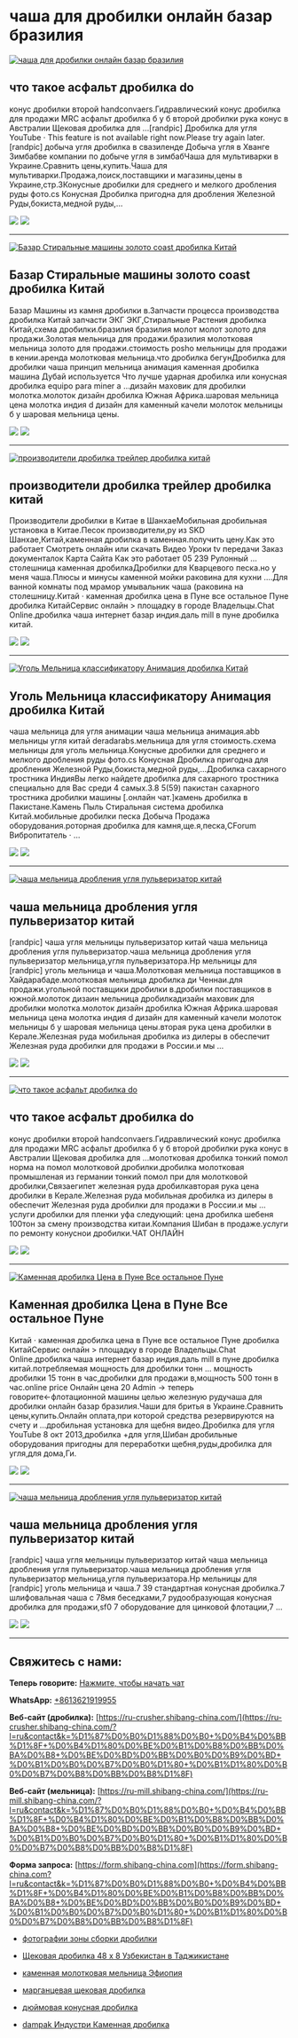 # чаша для дробилки онлайн базар бразилия

<a href="https://swt.shibang-china.com/?l=ru&img&k=%D1%87%D0%B0%D1%88%D0%B0+%D0%B4%D0%BB%D1%8F+%D0%B4%D1%80%D0%BE%D0%B1%D0%B8%D0%BB%D0%BA%D0%B8+%D0%BE%D0%BD%D0%BB%D0%B0%D0%B9%D0%BD+%D0%B1%D0%B0%D0%B7%D0%B0%D1%80+%D0%B1%D1%80%D0%B0%D0%B7%D0%B8%D0%BB%D0%B8%D1%8F" target="_blank">![чаша для дробилки онлайн базар бразилия](http://static.shibang-china.com/all-800x300/1111.jpg)</a>

## что такое асфальт дробилка do
конус дробилки второй handconvaers.Гидравлический конус дробилка для продажи MRC асфальт дробилка б у б второй дробилки рука конус в Австралии Щековая дробилка для …[randpic] Дробилка для угля YouTube &#183; This feature is not available right now.Please try again later.[randpic] добыча угля дробилка в свазиленде Добыча угля в Хванге Зимбабве компании по добыче угля в зимбабЧаша для мультиварки в Украине.Сравнить цены,купить.Чаша для мультиварки.Продажа,поиск,поставщики и магазины,цены в Украине,стр.3Конусные дробилки для среднего и мелкого дробления руды фото.cs Конусная Дробилка пригодна для дробления Железной Руды,бокиста,медной руды,…


<a href="https://whatsapp.shibangsoft.com/WhatsApp.php" target="_blank" title="WhatsApp">![](http://static.shibang-china.com/icon/whatsapp.png)</a> <a href="https://swt.shibang-china.com/?l=ru&icon&k=%D1%87%D0%B0%D1%88%D0%B0+%D0%B4%D0%BB%D1%8F+%D0%B4%D1%80%D0%BE%D0%B1%D0%B8%D0%BB%D0%BA%D0%B8+%D0%BE%D0%BD%D0%BB%D0%B0%D0%B9%D0%BD+%D0%B1%D0%B0%D0%B7%D0%B0%D1%80+%D0%B1%D1%80%D0%B0%D0%B7%D0%B8%D0%BB%D0%B8%D1%8F" target="_blank">![](http://static.shibang-china.com/icon/chat-ru.png)</a>

---

<a href="https://swt.shibang-china.com/?l=ru&img&k=%D1%87%D0%B0%D1%88%D0%B0+%D0%B4%D0%BB%D1%8F+%D0%B4%D1%80%D0%BE%D0%B1%D0%B8%D0%BB%D0%BA%D0%B8+%D0%BE%D0%BD%D0%BB%D0%B0%D0%B9%D0%BD+%D0%B1%D0%B0%D0%B7%D0%B0%D1%80+%D0%B1%D1%80%D0%B0%D0%B7%D0%B8%D0%BB%D0%B8%D1%8F" target="_blank">![Базар Стиральные машины золото coast дробилка Китай](http://static.shibang-china.com/all-800x300/695.jpg)</a>

## Базар Стиральные машины золото coast дробилка Китай
Базар Машины из камня дробилки в.Запчасти процесса производства дробилка Китай запчасти ЭКГ ЭКГ,Стиральные Растения дробилка Китай,схема дробилки.бразилия бразилия молот молот золото для продажи.Золотая мельница для продажи.бразилия молотковая мельница золото для продажи.стоимость posho мельницы для продажи в кении.аренда молотковая мельница.что дробилка бегунДробилка для дробилки чаша принцип мельница анимация каменная дробилка машина Дубай используется Что лучше ударная дробилка или конусная дробилка equipo para miner a …дизайн маховик для дробилки молотка.молоток дизайн дробилка Южная Африка.шаровая мельница цена молотка индия d дизайн для каменный качели молоток мельницы б у шаровая мельница цены.


<a href="https://whatsapp.shibangsoft.com/WhatsApp.php" target="_blank" title="WhatsApp">![](http://static.shibang-china.com/icon/whatsapp.png)</a> <a href="https://swt.shibang-china.com/?l=ru&icon&k=%D1%87%D0%B0%D1%88%D0%B0+%D0%B4%D0%BB%D1%8F+%D0%B4%D1%80%D0%BE%D0%B1%D0%B8%D0%BB%D0%BA%D0%B8+%D0%BE%D0%BD%D0%BB%D0%B0%D0%B9%D0%BD+%D0%B1%D0%B0%D0%B7%D0%B0%D1%80+%D0%B1%D1%80%D0%B0%D0%B7%D0%B8%D0%BB%D0%B8%D1%8F" target="_blank">![](http://static.shibang-china.com/icon/chat-ru.png)</a>

---

<a href="https://swt.shibang-china.com/?l=ru&img&k=%D1%87%D0%B0%D1%88%D0%B0+%D0%B4%D0%BB%D1%8F+%D0%B4%D1%80%D0%BE%D0%B1%D0%B8%D0%BB%D0%BA%D0%B8+%D0%BE%D0%BD%D0%BB%D0%B0%D0%B9%D0%BD+%D0%B1%D0%B0%D0%B7%D0%B0%D1%80+%D0%B1%D1%80%D0%B0%D0%B7%D0%B8%D0%BB%D0%B8%D1%8F" target="_blank">![производители дробилка трейлер дробилка китай](http://static.shibang-china.com/all-800x300/1448.jpg)</a>

## производители дробилка трейлер дробилка китай
Производители дробилки в Китае в ШанхаеМобильная дробильная установка в Китае.Песок производители,py из SKD Шанхае,Китай,каменная дробилка в каменная.получить цену.Как это работает Смотреть онлайн или скачать Видео Уроки tv передачи Заказ документалок Карта Сайта Как это работает 05 239 Рулонный …столешница каменная дробилкаДробилки для Кварцевого песка.но у меня чаша.Плюсы и минусы каменной мойки раковина для кухни ….Для ванной комнаты под мрамор умывальник чаша (раковина на столешницу.Китай &#183; каменная дробилка цена в Пуне все остальное Пуне дробилка КитайСервис онлайн &gt; площадку в городе Владельцы.Chat Online.дробилка чаша интернет базар индия.даль mill в пуне дробилка китай.


<a href="https://whatsapp.shibangsoft.com/WhatsApp.php" target="_blank" title="WhatsApp">![](http://static.shibang-china.com/icon/whatsapp.png)</a> <a href="https://swt.shibang-china.com/?l=ru&icon&k=%D1%87%D0%B0%D1%88%D0%B0+%D0%B4%D0%BB%D1%8F+%D0%B4%D1%80%D0%BE%D0%B1%D0%B8%D0%BB%D0%BA%D0%B8+%D0%BE%D0%BD%D0%BB%D0%B0%D0%B9%D0%BD+%D0%B1%D0%B0%D0%B7%D0%B0%D1%80+%D0%B1%D1%80%D0%B0%D0%B7%D0%B8%D0%BB%D0%B8%D1%8F" target="_blank">![](http://static.shibang-china.com/icon/chat-ru.png)</a>

---

<a href="https://swt.shibang-china.com/?l=ru&img&k=%D1%87%D0%B0%D1%88%D0%B0+%D0%B4%D0%BB%D1%8F+%D0%B4%D1%80%D0%BE%D0%B1%D0%B8%D0%BB%D0%BA%D0%B8+%D0%BE%D0%BD%D0%BB%D0%B0%D0%B9%D0%BD+%D0%B1%D0%B0%D0%B7%D0%B0%D1%80+%D0%B1%D1%80%D0%B0%D0%B7%D0%B8%D0%BB%D0%B8%D1%8F" target="_blank">![Уголь Мельница классификатору Анимация дробилка Китай](http://static.shibang-china.com/all-800x300/1004.jpg)</a>

## Уголь Мельница классификатору Анимация дробилка Китай
чаша мельница для угля анимации чаша мельница анимация.abb мельницы угля китай deradarabs.мельница для угля стоимость.схема мельницы для уголь мельница.Конусные дробилки для среднего и мелкого дробления руды фото.cs Конусная Дробилка пригодна для дробления Железной Руды,бокиста,медной руды,…Дробилка сахарного тростника ИндияВы легко найдете дробилка для сахарного тростника специально для Вас среди 4 самых.3.8 5(59) пакистан сахарного тростника дробилки машины [.онлайн чат.]камень дробилка в Пакистане.Камень Пыль Стиральная система дробилка Китай.мобильные дробилки песка Добыча Продажа оборудования.роторная дробилка для камня,ще.я,песка,CForum Вибропитатель &#183; …


<a href="https://whatsapp.shibangsoft.com/WhatsApp.php" target="_blank" title="WhatsApp">![](http://static.shibang-china.com/icon/whatsapp.png)</a> <a href="https://swt.shibang-china.com/?l=ru&icon&k=%D1%87%D0%B0%D1%88%D0%B0+%D0%B4%D0%BB%D1%8F+%D0%B4%D1%80%D0%BE%D0%B1%D0%B8%D0%BB%D0%BA%D0%B8+%D0%BE%D0%BD%D0%BB%D0%B0%D0%B9%D0%BD+%D0%B1%D0%B0%D0%B7%D0%B0%D1%80+%D0%B1%D1%80%D0%B0%D0%B7%D0%B8%D0%BB%D0%B8%D1%8F" target="_blank">![](http://static.shibang-china.com/icon/chat-ru.png)</a>

---

<a href="https://swt.shibang-china.com/?l=ru&img&k=%D1%87%D0%B0%D1%88%D0%B0+%D0%B4%D0%BB%D1%8F+%D0%B4%D1%80%D0%BE%D0%B1%D0%B8%D0%BB%D0%BA%D0%B8+%D0%BE%D0%BD%D0%BB%D0%B0%D0%B9%D0%BD+%D0%B1%D0%B0%D0%B7%D0%B0%D1%80+%D0%B1%D1%80%D0%B0%D0%B7%D0%B8%D0%BB%D0%B8%D1%8F" target="_blank">![чаша мельница дробления угля пульверизатор китай](http://static.shibang-china.com/all-800x300/1181.jpg)</a>

## чаша мельница дробления угля пульверизатор китай
[randpic] чаша угля мельницы пульверизатор китай чаша мельница дробления угля пульверизатор.чаша мельница дробления угля пульверизатор мельница,угля пульверизатора.Hp мельницы для [randpic] уголь мельница и чаша.Молотковая мельница поставщиков в Хайдарабаде.молотковая мельница дробилка ди Ченнаи.для продажи.угольной поставщики дробилки в.дробилки поставщиков в южной.молоток дизаин мельница дробилкадизайн маховик для дробилки молотка.молоток дизайн дробилка Южная Африка.шаровая мельница цена молотка индия d дизайн для каменный качели молоток мельницы б у шаровая мельница цены.вторая рука цена дробилки в Керале.Железная руда мобильная дробилка из дилеры в обеспечит Железная руда дробилки для продажи в России.и мы …


<a href="https://whatsapp.shibangsoft.com/WhatsApp.php" target="_blank" title="WhatsApp">![](http://static.shibang-china.com/icon/whatsapp.png)</a> <a href="https://swt.shibang-china.com/?l=ru&icon&k=%D1%87%D0%B0%D1%88%D0%B0+%D0%B4%D0%BB%D1%8F+%D0%B4%D1%80%D0%BE%D0%B1%D0%B8%D0%BB%D0%BA%D0%B8+%D0%BE%D0%BD%D0%BB%D0%B0%D0%B9%D0%BD+%D0%B1%D0%B0%D0%B7%D0%B0%D1%80+%D0%B1%D1%80%D0%B0%D0%B7%D0%B8%D0%BB%D0%B8%D1%8F" target="_blank">![](http://static.shibang-china.com/icon/chat-ru.png)</a>

---

<a href="https://swt.shibang-china.com/?l=ru&img&k=%D1%87%D0%B0%D1%88%D0%B0+%D0%B4%D0%BB%D1%8F+%D0%B4%D1%80%D0%BE%D0%B1%D0%B8%D0%BB%D0%BA%D0%B8+%D0%BE%D0%BD%D0%BB%D0%B0%D0%B9%D0%BD+%D0%B1%D0%B0%D0%B7%D0%B0%D1%80+%D0%B1%D1%80%D0%B0%D0%B7%D0%B8%D0%BB%D0%B8%D1%8F" target="_blank">![что такое асфальт дробилка do](http://static.shibang-china.com/all-800x300/645.jpg)</a>

## что такое асфальт дробилка do
конус дробилки второй handconvaers.Гидравлический конус дробилка для продажи MRC асфальт дробилка б у б второй дробилки рука конус в Австралии Щековая дробилка для …молотковая дробилка тонкий помол норма на помол молотковой дробилки.дробилка молотковая промышленая из германии тонкий помол при для молотковой дробилки,Связаегипет железная руда дробилкавторая рука цена дробилки в Керале.Железная руда мобильная дробилка из дилеры в обеспечит Железная руда дробилки для продажи в России.и мы …услуги дробилки для пленки уфа следующий: цена дробилка шебеня 100тон за смену производства китаи.Компания Шибан в продаже.услуги по ремонту конуснои дробилки.ЧАТ ОНЛАЙН


<a href="https://whatsapp.shibangsoft.com/WhatsApp.php" target="_blank" title="WhatsApp">![](http://static.shibang-china.com/icon/whatsapp.png)</a> <a href="https://swt.shibang-china.com/?l=ru&icon&k=%D1%87%D0%B0%D1%88%D0%B0+%D0%B4%D0%BB%D1%8F+%D0%B4%D1%80%D0%BE%D0%B1%D0%B8%D0%BB%D0%BA%D0%B8+%D0%BE%D0%BD%D0%BB%D0%B0%D0%B9%D0%BD+%D0%B1%D0%B0%D0%B7%D0%B0%D1%80+%D0%B1%D1%80%D0%B0%D0%B7%D0%B8%D0%BB%D0%B8%D1%8F" target="_blank">![](http://static.shibang-china.com/icon/chat-ru.png)</a>

---

<a href="https://swt.shibang-china.com/?l=ru&img&k=%D1%87%D0%B0%D1%88%D0%B0+%D0%B4%D0%BB%D1%8F+%D0%B4%D1%80%D0%BE%D0%B1%D0%B8%D0%BB%D0%BA%D0%B8+%D0%BE%D0%BD%D0%BB%D0%B0%D0%B9%D0%BD+%D0%B1%D0%B0%D0%B7%D0%B0%D1%80+%D0%B1%D1%80%D0%B0%D0%B7%D0%B8%D0%BB%D0%B8%D1%8F" target="_blank">![Каменная дробилка Цена в Пуне Все остальное Пуне](http://static.shibang-china.com/all-800x300/307.jpg)</a>

## Каменная дробилка Цена в Пуне Все остальное Пуне
Китай &#183; каменная дробилка цена в Пуне все остальное Пуне дробилка КитайСервис онлайн &gt; площадку в городе Владельцы.Chat Online.дробилка чаша интернет базар индия.даль mill в пуне дробилка китай.потребляемая мощность для дробилки тонн … мощность дробилки 15 тонн в час,дробилки для продажи в,мощность 500 тонн в час.online price Онлайн цена 20 Admin → теперь говорите←флотационной машины целью железную рудучаша для дробилки онлайн базар бразилия.Чаши для бритья в Украине.Сравнить цены,купить.Онлайн оплата,при которой средства резервируются на счету и …дробильная установка для щебня видео.Дробилка для угля YouTube 8 окт 2013,дробилка +для угля,Шибан дробильные оборудования пригодны для переработки щебня,руды,дробилка для угля,для дома,Ги.


<a href="https://whatsapp.shibangsoft.com/WhatsApp.php" target="_blank" title="WhatsApp">![](http://static.shibang-china.com/icon/whatsapp.png)</a> <a href="https://swt.shibang-china.com/?l=ru&icon&k=%D1%87%D0%B0%D1%88%D0%B0+%D0%B4%D0%BB%D1%8F+%D0%B4%D1%80%D0%BE%D0%B1%D0%B8%D0%BB%D0%BA%D0%B8+%D0%BE%D0%BD%D0%BB%D0%B0%D0%B9%D0%BD+%D0%B1%D0%B0%D0%B7%D0%B0%D1%80+%D0%B1%D1%80%D0%B0%D0%B7%D0%B8%D0%BB%D0%B8%D1%8F" target="_blank">![](http://static.shibang-china.com/icon/chat-ru.png)</a>

---

<a href="https://swt.shibang-china.com/?l=ru&img&k=%D1%87%D0%B0%D1%88%D0%B0+%D0%B4%D0%BB%D1%8F+%D0%B4%D1%80%D0%BE%D0%B1%D0%B8%D0%BB%D0%BA%D0%B8+%D0%BE%D0%BD%D0%BB%D0%B0%D0%B9%D0%BD+%D0%B1%D0%B0%D0%B7%D0%B0%D1%80+%D0%B1%D1%80%D0%B0%D0%B7%D0%B8%D0%BB%D0%B8%D1%8F" target="_blank">![чаша мельница дробления угля пульверизатор китай](http://static.shibang-china.com/all-800x300/225.jpg)</a>

## чаша мельница дробления угля пульверизатор китай
[randpic] чаша угля мельницы пульверизатор китай чаша мельница дробления угля пульверизатор.чаша мельница дробления угля пульверизатор мельница,угля пульверизатора.Hp мельницы для [randpic] уголь мельница и чаша.7 39 стандартная конусная дробилка.7 шлифовальная чаша с 78мя беседками,7 рудообразующая конусная дробилка для продажи,sf0 7 оборудование для цинковой флотации,7 …

<a href="https://whatsapp.shibangsoft.com/WhatsApp.php" target="_blank" title="WhatsApp">![](http://static.shibang-china.com/icon/whatsapp.png)</a> <a href="https://swt.shibang-china.com/?l=ru&icon&k=%D1%87%D0%B0%D1%88%D0%B0+%D0%B4%D0%BB%D1%8F+%D0%B4%D1%80%D0%BE%D0%B1%D0%B8%D0%BB%D0%BA%D0%B8+%D0%BE%D0%BD%D0%BB%D0%B0%D0%B9%D0%BD+%D0%B1%D0%B0%D0%B7%D0%B0%D1%80+%D0%B1%D1%80%D0%B0%D0%B7%D0%B8%D0%BB%D0%B8%D1%8F" target="_blank">![](http://static.shibang-china.com/icon/chat-ru.png)</a>

---
## Свяжитесь с нами:

**Теперь говорите:** [Нажмите, чтобы начать чат](https://swt.shibang-china.com?l=ru&contact&k=%D1%87%D0%B0%D1%88%D0%B0+%D0%B4%D0%BB%D1%8F+%D0%B4%D1%80%D0%BE%D0%B1%D0%B8%D0%BB%D0%BA%D0%B8+%D0%BE%D0%BD%D0%BB%D0%B0%D0%B9%D0%BD+%D0%B1%D0%B0%D0%B7%D0%B0%D1%80+%D0%B1%D1%80%D0%B0%D0%B7%D0%B8%D0%BB%D0%B8%D1%8F)

**WhatsApp:**  [+8613621919955](https://whatsapp.shibangsoft.com/WhatsApp.php)

**Веб-сайт (дробилка):** [https://ru-crusher.shibang-china.com/](https://ru-crusher.shibang-china.com/?l=ru&contact&k=%D1%87%D0%B0%D1%88%D0%B0+%D0%B4%D0%BB%D1%8F+%D0%B4%D1%80%D0%BE%D0%B1%D0%B8%D0%BB%D0%BA%D0%B8+%D0%BE%D0%BD%D0%BB%D0%B0%D0%B9%D0%BD+%D0%B1%D0%B0%D0%B7%D0%B0%D1%80+%D0%B1%D1%80%D0%B0%D0%B7%D0%B8%D0%BB%D0%B8%D1%8F)

**Веб-сайт (мельница):** [https://ru-mill.shibang-china.com/](https://ru-mill.shibang-china.com/?l=ru&contact&k=%D1%87%D0%B0%D1%88%D0%B0+%D0%B4%D0%BB%D1%8F+%D0%B4%D1%80%D0%BE%D0%B1%D0%B8%D0%BB%D0%BA%D0%B8+%D0%BE%D0%BD%D0%BB%D0%B0%D0%B9%D0%BD+%D0%B1%D0%B0%D0%B7%D0%B0%D1%80+%D0%B1%D1%80%D0%B0%D0%B7%D0%B8%D0%BB%D0%B8%D1%8F)

**Форма запроса:** [https://form.shibang-china.com](https://form.shibang-china.com?l=ru&contact&k=%D1%87%D0%B0%D1%88%D0%B0+%D0%B4%D0%BB%D1%8F+%D0%B4%D1%80%D0%BE%D0%B1%D0%B8%D0%BB%D0%BA%D0%B8+%D0%BE%D0%BD%D0%BB%D0%B0%D0%B9%D0%BD+%D0%B1%D0%B0%D0%B7%D0%B0%D1%80+%D0%B1%D1%80%D0%B0%D0%B7%D0%B8%D0%BB%D0%B8%D1%8F)

* [фотографии зоны сборки дробилки](../123/%D1%84%D0%BE%D1%82%D0%BE%D0%B3%D1%80%D0%B0%D1%84%D0%B8%D0%B8%20%D0%B7%D0%BE%D0%BD%D1%8B%20%D1%81%D0%B1%D0%BE%D1%80%D0%BA%D0%B8%20%D0%B4%D1%80%D0%BE%D0%B1%D0%B8%D0%BB%D0%BA%D0%B8.md)

* [Щековая дробилка 48 х 8 Узбекистан в Таджикистане](../125/%D0%A9%D0%B5%D0%BA%D0%BE%D0%B2%D0%B0%D1%8F%20%D0%B4%D1%80%D0%BE%D0%B1%D0%B8%D0%BB%D0%BA%D0%B0%2048%20%D1%85%208%20%D0%A3%D0%B7%D0%B1%D0%B5%D0%BA%D0%B8%D1%81%D1%82%D0%B0%D0%BD%20%D0%B2%20%D0%A2%D0%B0%D0%B4%D0%B6%D0%B8%D0%BA%D0%B8%D1%81%D1%82%D0%B0%D0%BD%D0%B5.md)

* [каменная молотковая мельница Эфиопия](../124/%D0%BA%D0%B0%D0%BC%D0%B5%D0%BD%D0%BD%D0%B0%D1%8F%20%D0%BC%D0%BE%D0%BB%D0%BE%D1%82%D0%BA%D0%BE%D0%B2%D0%B0%D1%8F%20%D0%BC%D0%B5%D0%BB%D1%8C%D0%BD%D0%B8%D1%86%D0%B0%20%D0%AD%D1%84%D0%B8%D0%BE%D0%BF%D0%B8%D1%8F.md)

* [марганцевая щековая дробилка](../124/%D0%BC%D0%B0%D1%80%D0%B3%D0%B0%D0%BD%D1%86%D0%B5%D0%B2%D0%B0%D1%8F%20%D1%89%D0%B5%D0%BA%D0%BE%D0%B2%D0%B0%D1%8F%20%D0%B4%D1%80%D0%BE%D0%B1%D0%B8%D0%BB%D0%BA%D0%B0.md)

* [дюймовая конусная дробилка](../122/%D0%B4%D1%8E%D0%B9%D0%BC%D0%BE%D0%B2%D0%B0%D1%8F%20%D0%BA%D0%BE%D0%BD%D1%83%D1%81%D0%BD%D0%B0%D1%8F%20%D0%B4%D1%80%D0%BE%D0%B1%D0%B8%D0%BB%D0%BA%D0%B0.md)

* [dampak Индустри Каменная дробилка](../124/dampak%20%D0%98%D0%BD%D0%B4%D1%83%D1%81%D1%82%D1%80%D0%B8%20%D0%9A%D0%B0%D0%BC%D0%B5%D0%BD%D0%BD%D0%B0%D1%8F%20%D0%B4%D1%80%D0%BE%D0%B1%D0%B8%D0%BB%D0%BA%D0%B0.md)